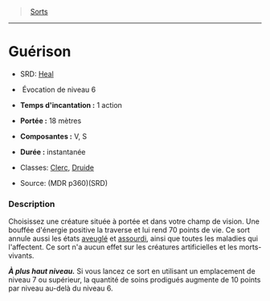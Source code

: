 ﻿---
!SpellItem
Family: SpellHD
Level: 6
Type: Évocation
CastingTime: 1 action
Range: 18 mètres
Components: V, S
Duration: instantanée
Classes: '[Clerc](hd_cleric.md), [Druide](hd_druid.md)'
Id: spells_hd.md#guérison
ParentLink: spells_hd.md#sorts
Name: Guérison
ParentName: Sorts
NameLevel: 1
AltName: '[Heal](srd_spells_heal.md)'
Source: (MDR p360)(SRD)
Attributes: {}
AttributesDictionary: >+
  {}

---
> [Sorts](hd_spells.md)

---

# Guérison

- SRD: [Heal](srd_spells_heal.md)

-  Évocation de niveau 6

- **Temps d'incantation :** 1 action

- **Portée :** 18 mètres

- **Composantes :** V, S

- **Durée :** instantanée

- Classes: [Clerc](hd_cleric.md), [Druide](hd_druid.md)

- Source: (MDR p360)(SRD)

### Description

Choisissez une créature située à portée et dans votre champ de vision. Une bouffée d'énergie positive la traverse et lui rend 70 points de vie. Ce sort annule aussi les états [aveuglé](hd_conditions_aveugle.md) et [assourdi](hd_conditions_assourdi.md), ainsi que toutes les maladies qui l'affectent. Ce sort n'a aucun effet sur les créatures artificielles et les morts-vivants.

**_À plus haut niveau._** Si vous lancez ce sort en utilisant un emplacement de niveau 7 ou supérieur, la quantité de soins prodigués augmente de 10 points par niveau au-delà du niveau 6.

